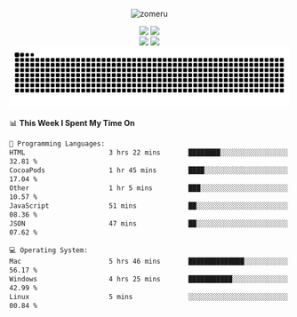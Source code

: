 <p align="center"> <img src="https://komarev.com/ghpvc/?username=zomeru&label=Profile%20views&color=0e75b6&style=flat" alt="zomeru" /> </p>

<div align="center">
   <img width="400" src="https://github-readme-stats.vercel.app/api?username=zomeru&count_private=true&include_all_commits=true&show_icons=true&hide_border=true&title_color=58A6FF&icon_color=1F6FEB&text_color=C3D1D9&bg_color=0D1117" />
   <img width="400" src="https://github-readme-streak-stats.herokuapp.com/?user=zomeru&hide_border=true&show_icons=true&currStreakNum=58A6FF&sideNums=58A6FF&border=1F6FEB&currStreakLabel=C3D1D9&background=0D1117&sideLabels=C3D1D9&dates=58A6FF" />
</div>
<div align="center">  
  <img width="350" src="https://github-readme-stats.vercel.app/api/top-langs/?username=zomeru&layout=compact&langs_count=8&theme=onedark&hide_border=true&hide=html,css,scss,pug,json,jsx,other,java&title_color=58A6FF&icon_color=1F6FEB&text_color=C3D1D9&bg_color=0D1117" />
   <img width="450" src="https://github-readme-stats.vercel.app/api/wakatime?username=zomeru&layout=compact&langs_count=10&theme=onedark&hide_border=true&hide=html,css,scss,pug,json,jsx,other,groovy,java&title_color=58A6FF&icon_color=1F6FEB&text_color=C3D1D9&bg_color=0D1117" />
 </div>

<div align="center">
  <img alt="snake eating my contribution" src="https://github.com/zomeru/zomeru/blob/output/github-contribution-grid-snake-dark.svg">
</div>

<!-- c%23 -->

<!--START_SECTION:waka-->
📊 **This Week I Spent My Time On** 

```text
💬 Programming Languages: 
HTML                     3 hrs 22 mins       ████████░░░░░░░░░░░░░░░░░   32.81 % 
CocoaPods                1 hr 45 mins        ████░░░░░░░░░░░░░░░░░░░░░   17.04 % 
Other                    1 hr 5 mins         ███░░░░░░░░░░░░░░░░░░░░░░   10.57 % 
JavaScript               51 mins             ██░░░░░░░░░░░░░░░░░░░░░░░   08.36 % 
JSON                     47 mins             ██░░░░░░░░░░░░░░░░░░░░░░░   07.62 % 

💻 Operating System: 
Mac                      5 hrs 46 mins       ██████████████░░░░░░░░░░░   56.17 % 
Windows                  4 hrs 25 mins       ███████████░░░░░░░░░░░░░░   42.99 % 
Linux                    5 mins              ░░░░░░░░░░░░░░░░░░░░░░░░░   00.84 % 
```


<!--END_SECTION:waka-->

